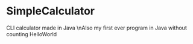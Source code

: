 # SimpleCalculator
CLI calculator made in Java
\nAlso my first ever program in Java without counting HelloWorld
